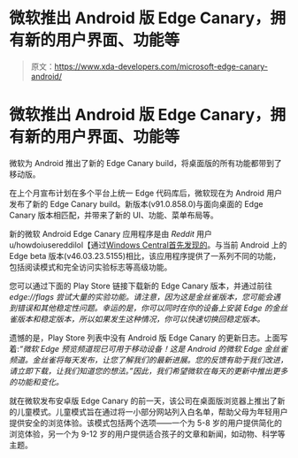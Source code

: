 # 微软推出 Android 版 Edge Canary，拥有新的用户界面、功能等

> 原文：<https://www.xda-developers.com/microsoft-edge-canary-android/>

# 微软推出 Android 版 Edge Canary，拥有新的用户界面、功能等

微软为 Android 推出了新的 Edge Canary build，将桌面版的所有功能都带到了移动版。

在上个月宣布计划在多个平台上统一 Edge 代码库后，微软现在为 Android 用户发布了新的 Edge Canary build。新版本(v91.0.858.0)与面向桌面的 Edge Canary 版本相匹配，并带来了新的 UI、功能、菜单布局等。

新的微软 Android Edge Canary 应用程序是由 *Reddit* 用户 u/howdoiusereddilol【通过[Windows Central首先发现的](https://www.windowscentral.com/edge-android-canary-desktop-released)。与当前 Android 上的 Edge beta 版本(v46.03.23.5155)相比，该应用程序提供了一系列不同的功能，包括阅读模式和完全访问实验标志等高级功能。

您可以通过下面的 Play Store 链接下载新的 Edge Canary 版本，并通过前往 *edge://flags 尝试大量的实验功能。请注意，因为这是金丝雀版本，您可能会遇到错误和其他稳定性问题。幸运的是，你可以同时在你的设备上安装 Edge 的金丝雀版本和稳定版本，所以如果发生这种情况，你可以快速切换回稳定版本。*

遗憾的是，Play Store 列表中没有 Android 版 Edge Canary 的更新日志。上面写着:*“微软 Edge 预览频道现已可用于移动设备！这是 Android 的微软 Edge 金丝雀频道。金丝雀将每天发布，让您了解我们的最新进展。您的反馈有助于我们改进，请立即下载，让我们知道您的想法。”因此，我们希望微软在每天的更新中推出更多的功能和变化。*

就在微软发布安卓版 Edge Canary 的前一天，该公司在桌面版浏览器上推出了新的儿童模式。儿童模式旨在通过将一小部分网站列入白名单，帮助父母为年轻用户提供安全的浏览体验。该模式包括两个选项——一个为 5-8 岁的用户提供简化的浏览体验，另一个为 9-12 岁的用户提供适合孩子的文章和新闻，如动物、科学等主题。